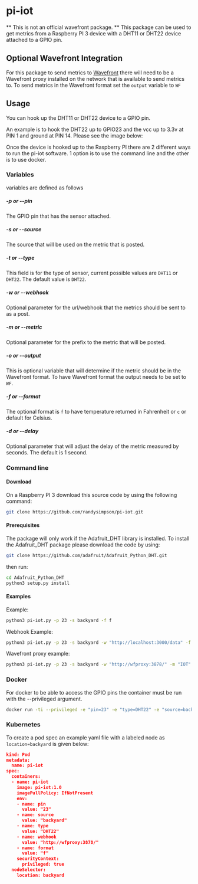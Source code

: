 # pi-iot

** This is not an official wavefront package. **
This package can be used to get metrics from a Raspberry PI 3 device with a DHT11 or DHT22 device attached to a GPIO pin.

## Optional Wavefront Integration

For this package to send metrics to [Wavefront](https://wavefront.com) there will need to be a Wavefront proxy installed on the network that is available to send metrics to.  To send metrics in the Wavefront format set the `output` variable to `WF`

## Usage

You can hook up the DHT11 or DHT22 device to a GPIO pin.

An example is to hook the DHT22 up to GPIO23 and the vcc up to 3.3v at PIN 1 and ground at PIN 14.  Please see the image below:

Once the device is hooked up to the Raspberry PI there are 2 different ways to run the pi-iot software.  1 option is to use the command line and the other is to use docker.

### Variables

variables are defined as follows

##### -p or --pin

The GPIO pin that has the sensor attached.

##### -s or --source

The source that will be used on the metric that is posted.

##### -t or --type

This field is for the type of sensor, current possible values are `DHT11` or `DHT22`.  The default value is `DHT22`.

##### -w or --webhook

Optional parameter for the url/webhook that the metrics should be sent to as a post.

##### -m or --metric

Optional parameter for the prefix to the metric that will be posted.

##### -o or --output

This is optional variable that will determine if the metric should be in the Wavefront format.  To have Wavefront format the output needs to be set to `WF`.

##### -f or --format

The optional format is `f` to have temperature returned in Fahrenheit or `c` or default for Celsius.

##### -d or --delay

Optional parameter that will adjust the delay of the metric measured by seconds.  The default is 1 second.

### Command line

#### Download

On a Raspberry PI 3 download this source code by using the following command:

```sh
git clone https://gitbub.com/randysimpson/pi-iot.git
```

#### Prerequisites

The package will only work if the Adafruit_DHT library is installed.  To install the Adafruit_DHT package please download the code by using:

```sh
git clone https://github.com/adafruit/Adafruit_Python_DHT.git
```

then run:

```sh
cd Adafruit_Python_DHT
python3 setup.py install
```

#### Examples

Example:

```sh
python3 pi-iot.py -p 23 -s backyard -f f
```

Webhook Example:

```sh
python3 pi-iot.py -p 23 -s backyard -w "http://localhost:3000/data" -f f
```

Wavefront proxy example:

```sh
python3 pi-iot.py -p 23 -s backyard -w "http://wfproxy:3878/" -m "IOT" -o WF -f f
```

### Docker

For docker to be able to access the GPIO pins the container must be run with the --privileged argument.

```sh
docker run -ti --privileged -e "pin=23" -e "type=DHT22" -e "source=backyard" -e "format=f" pi-iot:1.0
```

### Kubernetes

To create a pod spec an example yaml file with a labeled node as `location=backyard` is given below:

```json
kind: Pod
metadata:
  name: pi-iot
spec:
  containers:
  - name: pi-iot
    image: pi-iot:1.0
    imagePullPolicy: IfNotPresent
    env:
    - name: pin
      value: "23"
    - name: source
      value: "backyard"
    - name: type
      value: "DHT22"
    - name: webhook
      value: "http://wfproxy:3878/"
    - name: format
      value: "f"
    securityContext:
      privileged: true
  nodeSelector:
    location: backyard
```
